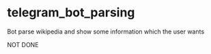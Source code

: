 # telegram_bot_parsing
Bot parse wikipedia and show some information which the user wants

NOT DONE
